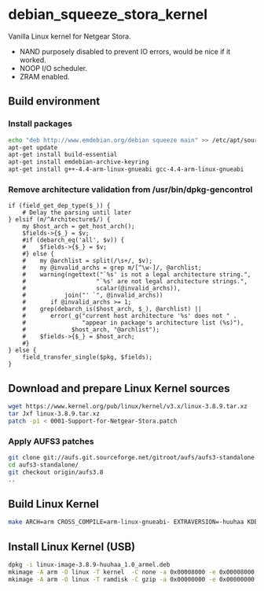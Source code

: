 debian_squeeze_stora_kernel
===========================

Vanilla Linux kernel for Netgear Stora.

* NAND purposely disabled to prevent IO errors, would be nice if it worked.
* NOOP I/O scheduler.
* ZRAM enabled.

## Build environment

### Install packages

```sh
echo "deb http://www.emdebian.org/debian squeeze main" >> /etc/apt/sources.list
apt-get update
apt-get install build-essential
apt-get install emdebian-archive-keyring
apt-get install g++-4.4-arm-linux-gnueabi gcc-4.4-arm-linux-gnueabi
```

### Remove architecture validation from /usr/bin/dpkg-gencontrol

    if (field_get_dep_type($_)) {
        # Delay the parsing until later
    } elsif (m/^Architecture$/) {
        my $host_arch = get_host_arch();
        $fields->{$_} = $v;
        #if (debarch_eq('all', $v)) {
        #    $fields->{$_} = $v;
        #} else {
        #    my @archlist = split(/\s+/, $v);
        #    my @invalid_archs = grep m/[^\w-]/, @archlist;
        #    warning(ngettext("`%s' is not a legal architecture string.",
        #                    "`%s' are not legal architecture strings.",
        #                    scalar(@invalid_archs)),
        #           join("' `", @invalid_archs))
        #       if @invalid_archs >= 1;
        #    grep(debarch_is($host_arch, $_), @archlist) ||
        #       error(_g("current host architecture '%s' does not " .
        #                "appear in package's architecture list (%s)"),
        #             $host_arch, "@archlist");
        #    $fields->{$_} = $host_arch;
        #}
    } else {
        field_transfer_single($pkg, $fields);
    }

## Download and prepare Linux Kernel sources

```sh
wget https://www.kernel.org/pub/linux/kernel/v3.x/linux-3.8.9.tar.xz
tar Jxf linux-3.8.9.tar.xz
patch -p1 < 0001-Support-for-Netgear-Stora.patch
```

### Apply AUFS3 patches

```sh
git clone git://aufs.git.sourceforge.net/gitroot/aufs/aufs3-standalone.git
cd aufs3-standalone/
git checkout origin/aufs3.8
..
```

## Build Linux Kernel

```sh
make ARCH=arm CROSS_COMPILE=arm-linux-gnueabi- EXTRAVERSION=-huuhaa KDEB_PKGVERSION=1.0 KBUILD_DEBARCH=armel deb-pkg
```

## Install Linux Kernel (USB)

```sh
dpkg -i linux-image-3.8.9-huuhaa_1.0_armel.deb
mkimage -A arm -O linux -T kernel  -C none -a 0x00008000 -e 0x00008000 -n Linux-3.8.9-huuhaa -d /boot/vmlinuz-3.8.9-huuhaa /boot/uImage
mkimage -A arm -O linux -T ramdisk -C gzip -a 0x00000000 -e 0x00000000 -n initramfs-3.8.9-huuhaa -d /boot/initrd.img-3.8.9-huuhaa /boot/uInitrd
```
